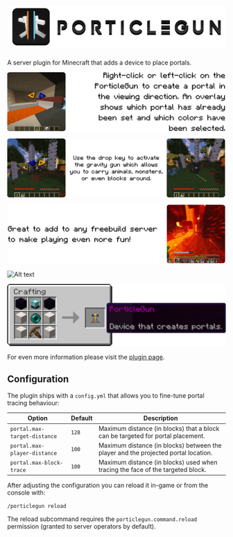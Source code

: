 # ![Alt text](https://raw.githubusercontent.com/nurkert/PorticleGun/main/images/porticlegun_banner.png)
 A server plugin for Minecraft that adds a device to place portals.
 
![Alt text](https://raw.githubusercontent.com/nurkert/PorticleGun/main/images/basic_preview.gif)

![Alt text](https://raw.githubusercontent.com/nurkert/PorticleGun/main/images/gravity_preview.gif)

![Alt text](https://raw.githubusercontent.com/nurkert/PorticleGun/main/images/freebuild_showcase.gif)

![Alt text](https://raw.githubusercontent.com/nurkert/PorticleGun/main/images/change_settings.gif)

![Alt text](https://raw.githubusercontent.com/nurkert/PorticleGun/main/images/crafting_recipe.png)

For even more information please visit the [plugin page](https://www.spigotmc.org/resources/porticlegun-1-9.107796/).

## Configuration

The plugin ships with a `config.yml` that allows you to fine-tune portal tracing behaviour:

| Option | Default | Description |
| --- | --- | --- |
| `portal.max-target-distance` | `128` | Maximum distance (in blocks) that a block can be targeted for portal placement. |
| `portal.max-player-distance` | `100` | Maximum distance (in blocks) between the player and the projected portal location. |
| `portal.max-block-trace` | `100` | Maximum distance (in blocks) used when tracing the face of the targeted block. |

After adjusting the configuration you can reload it in-game or from the console with:

```
/porticlegun reload
```

The reload subcommand requires the `porticlegun.command.reload` permission (granted to server operators by default).
